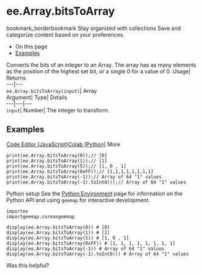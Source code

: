  
#  ee.Array.bitsToArray 
bookmark_borderbookmark Stay organized with collections  Save and categorize content based on your preferences.
  * On this page
  * [Examples](https://developers.google.com/earth-engine/apidocs/ee-array-bitstoarray#examples)


Converts the bits of an integer to an Array. The array has as many elements as the position of the highest set bit, or a single 0 for a value of 0. 
Usage| Returns  
---|---  
`ee.Array.bitsToArray(input)`| Array  
Argument| Type| Details  
---|---|---  
`input`| Number| The integer to transform.  
## Examples
[Code Editor (JavaScript)](https://developers.google.com/earth-engine/apidocs/ee-array-bitstoarray#code-editor-javascript-sample)[Colab (Python)](https://developers.google.com/earth-engine/apidocs/ee-array-bitstoarray#colab-python-sample) More
```
print(ee.Array.bitsToArray(0));// [0]
print(ee.Array.bitsToArray(1));// [1]
print(ee.Array.bitsToArray(5));// [1, 0 , 1]
print(ee.Array.bitsToArray(0xFF));// [1,1,1,1,1,1,1,1]
print(ee.Array.bitsToArray(-1));// Array of 64 "1" values
print(ee.Array.bitsToArray(-1).toInt8());// Array of 64 "1" values
```
Python setup
See the [ Python Environment](https://developers.google.com/earth-engine/guides/python_install) page for information on the Python API and using `geemap` for interactive development.
```
importee
importgeemap.coreasgeemap
```
```
display(ee.Array.bitsToArray(0)) # [0]
display(ee.Array.bitsToArray(1)) # [1]
display(ee.Array.bitsToArray(5)) # [1, 0 , 1]
display(ee.Array.bitsToArray(0xFF)) # [1, 1, 1, 1, 1, 1, 1, 1]
display(ee.Array.bitsToArray(-1)) # Array of 64 "1" values
display(ee.Array.bitsToArray(-1).toInt8()) # Array of 64 "1" values
```

Was this helpful?
